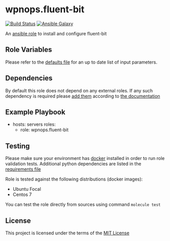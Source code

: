 # wpnops.fluent-bit

[![Build Status](https://github.com/wpnops/ansible-role-fluent-bit/workflows/CI/badge.svg)](https://github.com/wpnops/ansible-role-fluent-bit/actions)
[![Ansible Galaxy](https://img.shields.io/badge/wpninfra.fluent__bit-role-blue.svg)](https://galaxy.ansible.com/wpninfra/fluent_bit/)

An [ansible role](https://galaxy.ansible.com/wpninfra/fluent-bit) to install and configure fluent-bit

## Role Variables

Please refer to the [defaults file](/defaults/main.yml) for an up to date list of input parameters.

## Dependencies

By default this role does not depend on any external roles. If any such dependency is required please [add them](/meta/main.yml) according to [the documentation](http://docs.ansible.com/ansible/playbooks_roles.html#role-dependencies)

## Example Playbook

- hosts: servers
  roles:
     - role: wpnops.fluent-bit

## Testing

Please make sure your environment has [docker](https://www.docker.com) installed in order to run role validation tests. Additional python dependencies are listed in the [requirements file](https://github.com/nephelaiio/ansible-role-requirements/blob/master/requirements.txt)

Role is tested against the following distributions (docker images):

  * Ubuntu Focal
  * Centos 7

You can test the role directly from sources using command ` molecule test `

## License

This project is licensed under the terms of the [MIT License](/LICENSE)
